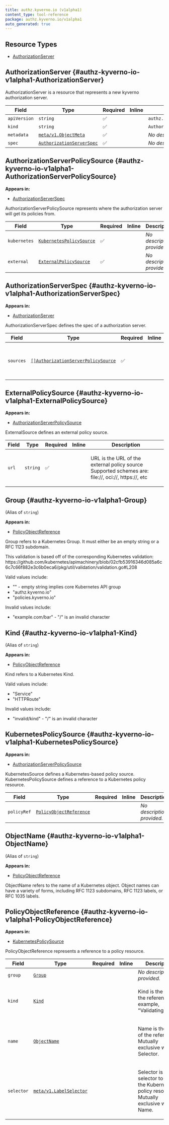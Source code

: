 ```yaml
---
title: authz.kyverno.io (v1alpha1)
content_type: tool-reference
package: authz.kyverno.io/v1alpha1
auto_generated: true
---
```



## Resource Types 


- [AuthorizationServer](#authz-kyverno-io-v1alpha1-AuthorizationServer)
  
## AuthorizationServer     {#authz-kyverno-io-v1alpha1-AuthorizationServer}

<p>AuthorizationServer is a resource that represents a new kyverno authorization server.</p>


| Field | Type | Required | Inline | Description |
|---|---|---|---|---|
| `apiVersion` | `string` | :white_check_mark: | | `authz.kyverno.io/v1alpha1` |
| `kind` | `string` | :white_check_mark: | | `AuthorizationServer` |
| `metadata` | [`meta/v1.ObjectMeta`](https://kubernetes.io/docs/reference/generated/kubernetes-api/v1.28/#objectmeta-v1-meta) | :white_check_mark: |  | *No description provided.* |
| `spec` | [`AuthorizationServerSpec`](#authz-kyverno-io-v1alpha1-AuthorizationServerSpec) | :white_check_mark: |  | *No description provided.* |

## AuthorizationServerPolicySource     {#authz-kyverno-io-v1alpha1-AuthorizationServerPolicySource}

**Appears in:**
    
- [AuthorizationServerSpec](#authz-kyverno-io-v1alpha1-AuthorizationServerSpec)

<p>AuthorizationServerPolicySource represents where the authorization server will get its policies from.</p>


| Field | Type | Required | Inline | Description |
|---|---|---|---|---|
| `kubernetes` | [`KubernetesPolicySource`](#authz-kyverno-io-v1alpha1-KubernetesPolicySource) | :white_check_mark: |  | *No description provided.* |
| `external` | [`ExternalPolicySource`](#authz-kyverno-io-v1alpha1-ExternalPolicySource) | :white_check_mark: |  | *No description provided.* |

## AuthorizationServerSpec     {#authz-kyverno-io-v1alpha1-AuthorizationServerSpec}

**Appears in:**
    
- [AuthorizationServer](#authz-kyverno-io-v1alpha1-AuthorizationServer)

<p>AuthorizationServerSpec defines the spec of a authorization server.</p>


| Field | Type | Required | Inline | Description |
|---|---|---|---|---|
| `sources` | [`[]AuthorizationServerPolicySource`](#authz-kyverno-io-v1alpha1-AuthorizationServerPolicySource) | :white_check_mark: |  | <p>AuthorizationServerPolicySource contains all the sources of policies for the authorization server.</p> |

## ExternalPolicySource     {#authz-kyverno-io-v1alpha1-ExternalPolicySource}

**Appears in:**
    
- [AuthorizationServerPolicySource](#authz-kyverno-io-v1alpha1-AuthorizationServerPolicySource)

<p>ExternalSource defines an external policy source.</p>


| Field | Type | Required | Inline | Description |
|---|---|---|---|---|
| `url` | `string` | :white_check_mark: |  | <p>URL is the URL of the external policy source Supported schemes are: file://, oci://, https://, etc</p> |

## Group     {#authz-kyverno-io-v1alpha1-Group}

(Alias of `string`)

**Appears in:**
    
- [PolicyObjectReference](#authz-kyverno-io-v1alpha1-PolicyObjectReference)

<p>Group refers to a Kubernetes Group. It must either be an empty string or a
RFC 1123 subdomain.</p>
<p>This validation is based off of the corresponding Kubernetes validation:
https://github.com/kubernetes/apimachinery/blob/02cfb53916346d085a6c6c7c66f882e3c6b0eca6/pkg/util/validation/validation.go#L208</p>
<p>Valid values include:</p>
<ul>
<li>&quot;&quot; - empty string implies core Kubernetes API group</li>
<li>&quot;authz.kyverno.io&quot;</li>
<li>&quot;policies.kyverno.io&quot;</li>
</ul>
<p>Invalid values include:</p>
<ul>
<li>&quot;example.com/bar&quot; - &quot;/&quot; is an invalid character</li>
</ul>


## Kind     {#authz-kyverno-io-v1alpha1-Kind}

(Alias of `string`)

**Appears in:**
    
- [PolicyObjectReference](#authz-kyverno-io-v1alpha1-PolicyObjectReference)

<p>Kind refers to a Kubernetes Kind.</p>
<p>Valid values include:</p>
<ul>
<li>&quot;Service&quot;</li>
<li>&quot;HTTPRoute&quot;</li>
</ul>
<p>Invalid values include:</p>
<ul>
<li>&quot;invalid/kind&quot; - &quot;/&quot; is an invalid character</li>
</ul>


## KubernetesPolicySource     {#authz-kyverno-io-v1alpha1-KubernetesPolicySource}

**Appears in:**
    
- [AuthorizationServerPolicySource](#authz-kyverno-io-v1alpha1-AuthorizationServerPolicySource)

<p>KubernetesSource defines a Kubernetes-based policy source.
KubernetesPolicySource defines a reference to a Kubernetes policy resource.</p>


| Field | Type | Required | Inline | Description |
|---|---|---|---|---|
| `policyRef` | [`PolicyObjectReference`](#authz-kyverno-io-v1alpha1-PolicyObjectReference) |  |  | *No description provided.* |

## ObjectName     {#authz-kyverno-io-v1alpha1-ObjectName}

(Alias of `string`)

**Appears in:**
    
- [PolicyObjectReference](#authz-kyverno-io-v1alpha1-PolicyObjectReference)

<p>ObjectName refers to the name of a Kubernetes object.
Object names can have a variety of forms, including RFC 1123 subdomains,
RFC 1123 labels, or RFC 1035 labels.</p>


## PolicyObjectReference     {#authz-kyverno-io-v1alpha1-PolicyObjectReference}

**Appears in:**
    
- [KubernetesPolicySource](#authz-kyverno-io-v1alpha1-KubernetesPolicySource)

<p>PolicyObjectReference represents a reference to a policy resource.</p>


| Field | Type | Required | Inline | Description |
|---|---|---|---|---|
| `group` | [`Group`](#authz-kyverno-io-v1alpha1-Group) |  |  | *No description provided.* |
| `kind` | [`Kind`](#authz-kyverno-io-v1alpha1-Kind) |  |  | <p>Kind is the kind of the referent. For example, "ValidatingPolicy".</p> |
| `name` | [`ObjectName`](#authz-kyverno-io-v1alpha1-ObjectName) |  |  | <p>Name is the name of the referent. Mutually exclusive with Selector.</p> |
| `selector` | [`meta/v1.LabelSelector`](https://kubernetes.io/docs/reference/generated/kubernetes-api/v1.28/#labelselector-v1-meta) |  |  | <p>Selector is a label selector to select the Kubernetes policy resource. Mutually exclusive with Name.</p> |

  